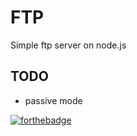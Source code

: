 # FTP
 Simple ftp server on node.js

## TODO
- passive mode

[![forthebadge](https://forthebadge.com/images/badges/ctrl-c-ctrl-v.svg)](https://forthebadge.com)
